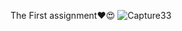 The First assignment❤😍
![Capture33](https://user-images.githubusercontent.com/102247418/160445481-26558414-7911-4977-b074-b8da561d2a76.PNG)
